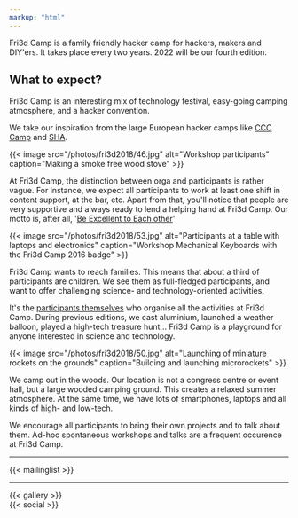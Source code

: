 ```yaml
---
markup: "html"
---
```

<div class="block--callout">
<div class="decoblock decoblock--hammer decoblock--l"></div>
<p>Fri3d Camp is a family friendly hacker camp for hackers, makers and DIY'ers. It takes place every two years. 2022 will be our fourth edition.</p>
<div class="decoblock decoblock--wave decoblock--br"></div>
</div>


<div class="block--centered">
<h2>What to expect?</h2>
<p>Fri3d Camp is an interesting mix of technology festival, easy-going camping atmosphere, and a hacker convention.</p>
<p>We take our inspiration from the large European hacker camps like <a href="https://events.ccc.de/camp/">CCC Camp</a> and <a href="https://sha2017.org/">SHA</a>.</p>
{{< image src="/photos/fri3d2018/46.jpg" alt="Workshop participants" caption="Making a smoke free wood stove" >}}
<p>At Fri3d Camp, the distinction between orga and participants is rather vague. For instance, we expect all participants to work at least one shift in content support, at the bar, etc. Apart from that, you'll notice that people are very supportive and always ready to lend a helping hand at Fri3d Camp. Our motto is, after all, '<a href="/deelnemen/excellent">Be Excellent to Each other</a>'</p>
{{< image src="/photos/fri3d2018/53.jpg" alt="Participants at a table with laptops and electronics" caption="Workshop Mechanical Keyboards with the Fri3d Camp 2016 badge" >}}
<p>Fri3d Camp wants to reach families. This means that about a third of participants are children. We see them as full-fledged participants, and want to offer challenging science- and technology-oriented activities.</p>
<p>It's the <a href="/deelnemen">participants themselves</a> who organise all the activities at Fri3d Camp. During previous editions, we cast aluminium, launched a weather balloon, played a high-tech treasure hunt... Fri3d Camp is a playground for anyone interested in science and technology.</p>
{{< image src="/photos/fri3d2018/50.jpg" alt="Launching of miniature rockets on the grounds" caption="Building and launching microrockets" >}}
<p>We camp out in the woods. Our location is not a congress centre or event hall, but a large wooded camping ground. This creates a relaxed summer atmosphere. At the same time, we have lots of smartphones, laptops and all kinds of high- and low-tech.</p>
<p>We encourage all participants to bring their own projects and to talk about them. Ad-hoc spontaneous workshops and talks are a frequent occurence at Fri3d Camp.</p>
</div>

<hr class="gridrule" />

<div class="block--centered">
{{< mailinglist >}}
</div>

<hr class="gridrule" />

<div class="block--centered">
{{< gallery >}}
</div>


<div class="block--centered">
{{< social >}}
</div>